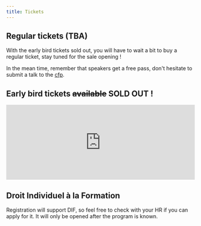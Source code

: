 ```yaml
---
title: Tickets
---
```


Regular tickets (TBA)
------------------
With the early bird tickets sold out, you will have to wait a bit to buy a regular ticket, stay tuned for the sale opening ! 

In the mean time, remember that speakers get a free pass, don't hesitate to submit a talk to the [cfp](cfp.html). 

Early bird tickets <strike>available</strike> SOLD OUT !
------------------
<div style="width:100%; text-align:left;">
  <iframe src="http://www.eventbrite.com/tickets-external?eid=7490047935&ref=etckt" frameborder="0" height="200px" width="100%" vspace="0" hspace="0" marginheight="5" marginwidth="5" scrolling="no" allowtransparency="true"></iframe>
</div>


Droit Individuel à la Formation
------------------

Registration will support DIF, so feel free to check with your HR if you can apply for it. It will only be opened after the program is known. 
